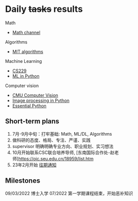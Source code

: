 # Daily <s>tasks</s> results
Math
- [Math channel](https://www.youtube.com/user/mathematicalmonk/playlists)

Algorithms
- [MIT algorithms](https://ocw.mit.edu/courses/6-006-introduction-to-algorithms-fall-2011/)

Machine Learning
- [CS229](https://cs229.stanford.edu/syllabus-fall2021.html)
- [ML in Python](https://www.youtube.com/playlist?list=PLZsOBAyNTZwaQB9nUTYUYNhz7b22bAJYY)

Computer vision
- [CMU Computer Vision](http://16385.courses.cs.cmu.edu/spring2022/home)
- [Image processing in Python](https://www.youtube.com/playlist?list=PLZsOBAyNTZwYx-7GylDo3LSYpSompzsqW&ab_channel=DigitalSreeni)
- [Essential Python](https://www.programming-books.io/essential/python/)  

## Short-term plans
1. 7月-9月中旬：打牢基础: Math, ML/DL, Algorithms
2. 做科研的态度、格局、专注、严谨、实践
3. supervisor 明确明确专业方向、职业规划、实习想法
4. 10月开始联系CSC联合培养导师, [东南国际合作处-赵老师]https://oic.seu.edu.cn/18959/list.htm
5. 23年2月开始 [往期通知](https://seugs.seu.edu.cn/2022/0221/c28944a399225/page.htm)

## Milestones
09/03/2022 博士入学
07/2022  第一学期课程结束，开始恶补知识